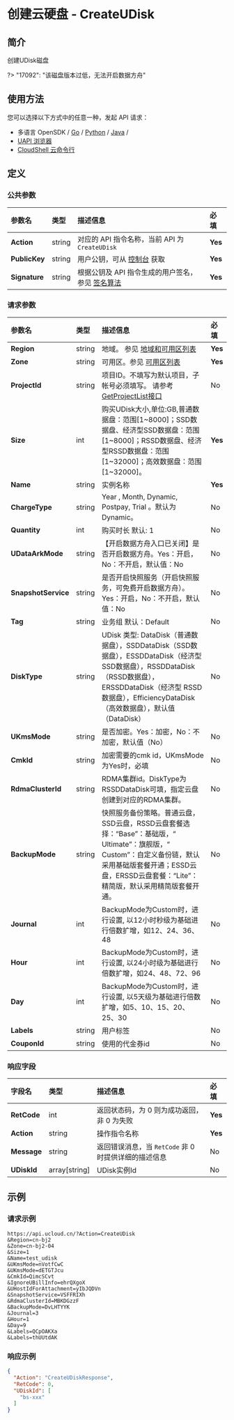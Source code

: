 # 创建云硬盘 - CreateUDisk

## 简介

创建UDisk磁盘

?> "17092": "该磁盘版本过低，无法开启数据方舟"




## 使用方法

您可以选择以下方式中的任意一种，发起 API 请求：
- 多语言 OpenSDK / [Go](https://github.com/ucloud/ucloud-sdk-go) / [Python](https://github.com/ucloud/ucloud-sdk-python3) / [Java](https://github.com/ucloud/ucloud-sdk-java) /
- [UAPI 浏览器](https://console.ucloud.cn/uapi/detail?id=CreateUDisk)
- [CloudShell 云命令行](https://shell.ucloud.cn/)


## 定义

### 公共参数

| 参数名 | 类型 | 描述信息 | 必填 |
|:---|:---|:---|:---|
| **Action**     | string  | 对应的 API 指令名称，当前 API 为 `CreateUDisk`                        | **Yes** |
| **PublicKey**  | string  | 用户公钥，可从 [控制台](https://console.ucloud.cn/uapi/apikey) 获取                                             | **Yes** |
| **Signature**  | string  | 根据公钥及 API 指令生成的用户签名，参见 [签名算法](api/summary/signature.md)  | **Yes** |

### 请求参数

| 参数名 | 类型 | 描述信息 | 必填 |
|:---|:---|:---|:---|
| **Region** | string | 地域。 参见 [地域和可用区列表](https://docs.ucloud.cn/api/summary/regionlist) |**Yes**|
| **Zone** | string | 可用区。参见 [可用区列表](https://docs.ucloud.cn/api/summary/regionlist) |**Yes**|
| **ProjectId** | string | 项目ID。不填写为默认项目，子帐号必须填写。 请参考[GetProjectList接口](https://docs.ucloud.cn/api/summary/get_project_list) |No|
| **Size** | int | 购买UDisk大小,单位:GB,普通数据盘：范围[1\~8000]；SSD数据盘、经济型SSD数据盘：范围[1\~8000]；RSSD数据盘、经济型RSSD数据盘：范围[1\~32000]；高效数据盘：范围[1\~32000]。 |**Yes**|
| **Name** | string | 实例名称 |**Yes**|
| **ChargeType** | string | Year , Month, Dynamic, Postpay, Trial 。默认为Dynamic。 |No|
| **Quantity** | int | 购买时长 默认: 1 |No|
| **UDataArkMode** | string | 【开启数据方舟入口已关闭】是否开启数据方舟。Yes：开启，No：不开启，默认值：No |No|
| **SnapshotService** | string | 是否开启快照服务（开启快照服务，可免费开启数据方舟）。Yes：开启，No：不开启，默认值：No |No|
| **Tag** | string | 业务组 默认：Default |No|
| **DiskType** | string | UDisk 类型: DataDisk（普通数据盘），SSDDataDisk（SSD数据盘），ESSDDataDisk（经济型SSD数据盘），RSSDDataDisk（RSSD数据盘），ERSSDDataDisk（经济型 RSSD数据盘），EfficiencyDataDisk（高效数据盘），默认值（DataDisk） |No|
| **UKmsMode** | string | 是否加密。Yes：加密，No：不加密，默认值（No） |No|
| **CmkId** | string | 加密需要的cmk id，UKmsMode为Yes时，必填 |No|
| **RdmaClusterId** | string | RDMA集群id。DiskType为RSSDDataDisk可填，指定云盘创建到对应的RDMA集群。 |No|
| **BackupMode** | string | 快照服务备份策略。普通云盘，SSD云盘，RSSD云盘套餐选择：“Base”：基础版，“ Ultimate”：旗舰版，“ Custom”：自定义备份链，默认采用基础版套餐开通；ESSD云盘，ERSSD云盘套餐：“Lite”：精简版，默认采用精简版套餐开通。 |No|
| **Journal** | int | BackupMode为Custom时，进行设置, 以12小时秒级为基础进行倍数扩增，如12、24、36、48 |No|
| **Hour** | int | BackupMode为Custom时，进行设置, 以24小时级为基础进行倍数扩增，如24、48、72、96 |No|
| **Day** | int | BackupMode为Custom时，进行设置, 以5天级为基础进行倍数扩增，如5、10、15、20、25、30 |No|
| **Labels** | string | 用户标签 |No|
| **CouponId** | string | 使用的代金券id |No|

### 响应字段

| 字段名 | 类型 | 描述信息 | 必填 |
|:---|:---|:---|:---|
| **RetCode** | int | 返回状态码，为 0 则为成功返回，非 0 为失败 |**Yes**|
| **Action** | string | 操作指令名称 |**Yes**|
| **Message** | string | 返回错误消息，当 `RetCode` 非 0 时提供详细的描述信息 |No|
| **UDiskId** | array[string] | UDisk实例Id |No|




## 示例

### 请求示例
    
```
https://api.ucloud.cn/?Action=CreateUDisk
&Region=cn-bj2
&Zone=cn-bj2-04
&Size=1
&Name=test_udisk
&UKmsMode=nVotfCwC
&UKmsMode=dETGTJcu
&CmkId=QimcSCvt
&IgnoreUBillInfo=ehrQXgoX
&UHostIdForAttachment=yIbJQDVn
&SnapshotService=VSFFRIXh
&RdmaClusterId=MBKDGzzF
&BackupMode=DvLHTYYK
&Journal=3
&Hour=1
&Day=9
&Labels=QCpOAKXa
&Labels=thUUtdAK
```

### 响应示例
    
```json
{
  "Action": "CreateUDiskResponse",
  "RetCode": 0,
  "UDiskId": [
    "bs-xxx"
  ]
}
```





